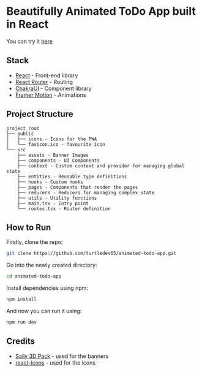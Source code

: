 # Beautifully Animated ToDo App built in React

You can try it [here](https://turtledev65.github.io/animated-todo-app/)

## Stack

- [React](https://react.dev/) - Front-end library
- [React Router](https://reactrouter.com/en/main) - Routing
- [ChakraUI](https://chakra-ui.com/) - Component library
- [Framer Motion](https://www.framer.com/motion/) - Animations

## Project Structure

```
project root
├── public
│   ├── icons - Icons for the PWA
│   └── favicon.ico - favourite icon
└── src
    ├── assets - Banner Images
    ├── components - UI Components
    ├── context - Custom context and provider for managing global state
    ├── entities - Reusable type definitions
    ├── hooks - Custom hooks
    ├── pages - Components that render the pages
    ├── reducers - Reducers for managing complex state
    ├── utils - Utility functions
    ├── main.tsx - Entry point
    └── routes.tsx - Router definition
```

## How to Run

Firstly, clone the repo:

```sh
git clone https://github.com/turtledev65/animated-todo-app.git
```

Go into the newly created directory:

```sh
cd animated-todo-app
```

Install dependencies using npm:

```sh
npm install
```

And now you can run it using:

```sh
npm run dev
```

## Credits

- [Sally 3D Pack](https://www.figma.com/community/file/890095002328610853) - used for the banners
- [react-icons](https://react-icons.github.io/react-icons/) - used for the icons
